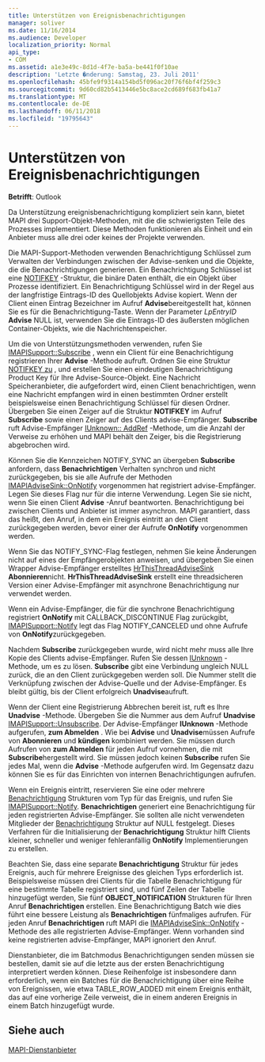 ```yaml
---
title: Unterstützen von Ereignisbenachrichtigungen
manager: soliver
ms.date: 11/16/2014
ms.audience: Developer
localization_priority: Normal
api_type:
- COM
ms.assetid: a1e3e49c-8d1d-4f7e-ba5a-be441f0f10ae
description: 'Letzte �nderung: Samstag, 23. Juli 2011'
ms.openlocfilehash: 45bfe9f9314a154bd5f096ac20f76f6bf4f259c3
ms.sourcegitcommit: 9d60cd82b5413446e5bc8ace2cd689f683fb41a7
ms.translationtype: MT
ms.contentlocale: de-DE
ms.lasthandoff: 06/11/2018
ms.locfileid: "19795643"
---
```

# <a name="supporting-event-notification"></a>Unterstützen von Ereignisbenachrichtigungen

  
  
**Betrifft**: Outlook 
  
Da Unterstützung ereignisbenachrichtigung kompliziert sein kann, bietet MAPI drei Support-Objekt-Methoden, mit die die schwierigsten Teile des Prozesses implementiert. Diese Methoden funktionieren als Einheit und ein Anbieter muss alle drei oder keines der Projekte verwenden.
  
Die MAPI-Support-Methoden verwenden Benachrichtigung Schlüssel zum Verwalten der Verbindungen zwischen der Advise-senken und die Objekte, die die Benachrichtigungen generieren. Ein Benachrichtigung Schlüssel ist eine [NOTIFKEY](notifkey.md) -Struktur, die binäre Daten enthält, die ein Objekt über Prozesse identifiziert. Ein Benachrichtigung Schlüssel wird in der Regel aus der langfristige Eintrags-ID des Quellobjekts Advise kopiert. Wenn der Client einen Eintrag Bezeichner im Aufruf **Advise**bereitgestellt hat, können Sie es für die Benachrichtigung-Taste. Wenn der Parameter _LpEntryID_ **Advise** NULL ist, verwenden Sie die Eintrags-ID des äußersten möglichen Container-Objekts, wie die Nachrichtenspeicher. 
  
Um die von Unterstützungsmethoden verwenden, rufen Sie [IMAPISupport::Subscribe](imapisupport-subscribe.md) , wenn ein Client für eine Benachrichtigung registrieren Ihrer **Advise** -Methode aufruft. Ordnen Sie eine Struktur [NOTIFKEY zu](notifkey.md) , und erstellen Sie einen eindeutigen Benachrichtigung Product Key für Ihre Advise-Source-Objekt. Eine Nachricht Speicheranbieter, die aufgefordert wird, einen Client benachrichtigen, wenn eine Nachricht empfangen wird in einen bestimmten Ordner erstellt beispielsweise einen Benachrichtigung Schlüssel für diesen Ordner. Übergeben Sie einen Zeiger auf die Struktur **NOTIFKEY** im Aufruf **Subscribe** sowie einen Zeiger auf des Clients advise-Empfänger. **Subscribe** ruft Advise-Empfänger [IUnknown:: AddRef](http://msdn.microsoft.com/library/b4316efd-73d4-4995-b898-8025a316ba63%28Office.15%29.aspx) -Methode, um die Anzahl der Verweise zu erhöhen und MAPI behält den Zeiger, bis die Registrierung abgebrochen wird. 
  
Können Sie die Kennzeichen NOTIFY_SYNC an übergeben **Subscribe** anfordern, dass **Benachrichtigen** Verhalten synchron und nicht zurückgegeben, bis sie alle Aufrufe der Methoden [IMAPIAdviseSink::OnNotify](imapiadvisesink-onnotify.md) vorgenommen hat registriert advise-Empfänger. Legen Sie dieses Flag nur für die interne Verwendung. Legen Sie sie nicht, wenn Sie einen Client **Advise** -Anruf beantworten. Benachrichtigung bei zwischen Clients und Anbieter ist immer asynchron. MAPI garantiert, dass das heißt, den Anruf, in dem ein Ereignis eintritt an den Client zurückgegeben werden, bevor einer der Aufrufe **OnNotify** vorgenommen werden. 
  
Wenn Sie das NOTIFY_SYNC-Flag festlegen, nehmen Sie keine Änderungen nicht auf eines der Empfängerobjekten anweisen, und übergeben Sie einen Wrapper Advise-Empfänger erstelltes [HrThisThreadAdviseSink](hrthisthreadadvisesink.md) **Abonnieren**nicht. **HrThisThreadAdviseSink** erstellt eine threadsicheren Version einer Advise-Empfänger mit asynchrone Benachrichtigung nur verwendet werden. 
  
Wenn ein Advise-Empfänger, die für die synchrone Benachrichtigung registriert **OnNotify** mit CALLBACK_DISCONTINUE Flag zurückgibt, [IMAPISupport::Notify](imapisupport-notify.md) legt das Flag NOTIFY_CANCELED und ohne Aufrufe von **OnNotify**zurückgegeben. 
  
Nachdem **Subscribe** zurückgegeben wurde, wird nicht mehr muss alle Ihre Kopie des Clients advise-Empfänger. Rufen Sie dessen [IUnknown](http://msdn.microsoft.com/library/4b494c6f-f0ee-4c35-ae45-ed956f40dc7a%28Office.15%29.aspx) -Methode, um es zu lösen. **Subscribe** gibt eine Verbindung ungleich NULL zurück, die an den Client zurückgegeben werden soll. Die Nummer stellt die Verknüpfung zwischen der Advise-Quelle und der Advise-Empfänger. Es bleibt gültig, bis der Client erfolgreich **Unadvise**aufruft. 
  
Wenn der Client eine Registrierung Abbrechen bereit ist, ruft es Ihre **Unadvise** -Methode. Übergeben Sie die Nummer aus dem Aufruf **Unadvise** [IMAPISupport::Unsubscribe](imapisupport-unsubscribe.md). Der Advise-Empfänger **IUnknown** -Methode aufgerufen, **zum Abmelden** . Wie bei **Advise** und **Unadvise**müssen Aufrufe von **Abonnieren** und **kündigen** kombiniert werden. Sie müssen durch Aufrufen von **zum Abmelden** für jeden Aufruf vornehmen, die mit **Subscribe**hergestellt wird. Sie müssen jedoch keinen **Subscribe** rufen Sie jedes Mal, wenn die **Advise** -Methode aufgerufen wird. Im Gegensatz dazu können Sie es für das Einrichten von internen Benachrichtigungen aufrufen. 
  
Wenn ein Ereignis eintritt, reservieren Sie eine oder mehrere [Benachrichtigung](notification.md) Strukturen vom Typ für das Ereignis, und rufen Sie [IMAPISupport::Notify](imapisupport-notify.md). **Benachrichtigen** generiert eine Benachrichtigung für jeden registrierten Advise-Empfänger. Sie sollten alle nicht verwendeten Mitglieder der [Benachrichtigung](notification.md) Struktur auf NULL festgelegt. Dieses Verfahren für die Initialisierung der **Benachrichtigung** Struktur hilft Clients kleiner, schneller und weniger fehleranfällig **OnNotify** Implementierungen zu erstellen. 
  
Beachten Sie, dass eine separate **Benachrichtigung** Struktur für jedes Ereignis, auch für mehrere Ereignisse des gleichen Typs erforderlich ist. Beispielsweise müssen drei Clients für die Tabelle Benachrichtigung für eine bestimmte Tabelle registriert sind, und fünf Zeilen der Tabelle hinzugefügt werden, Sie fünf **OBJECT_NOTIFICATION** Strukturen für Ihren Anruf **Benachrichtigen** erstellen. Eine Benachrichtigung Batch wie dies führt eine bessere Leistung als **Benachrichtigen** fünfmaliges aufrufen. Für jeden Anruf **Benachrichtigen** ruft MAPI die [IMAPIAdviseSink::OnNotify](imapiadvisesink-onnotify.md) -Methode des alle registrierten Advise-Empfänger. Wenn vorhanden sind keine registrierten advise-Empfänger, MAPI ignoriert den Anruf. 
  
Dienstanbieter, die im Batchmodus Benachrichtigungen senden müssen sie bestellen, damit sie auf die letzte aus der ersten Benachrichtigung interpretiert werden können. Diese Reihenfolge ist insbesondere dann erforderlich, wenn ein Batches für die Benachrichtigung über eine Reihe von Ereignissen, wie etwa TABLE_ROW_ADDED mit einem Ereignis enthält, das auf eine vorherige Zeile verweist, die in einem anderen Ereignis in einem Batch hinzugefügt wurde.
  
## <a name="see-also"></a>Siehe auch



[MAPI-Dienstanbieter](mapi-service-providers.md)

